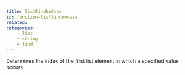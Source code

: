 ```yaml
---
title: listFindNoCase
id: function-listfindnocase
related:
categories:
    - list
    - string
    - find
---
```


Determines the index of the first list element in which a
        specified value occurs